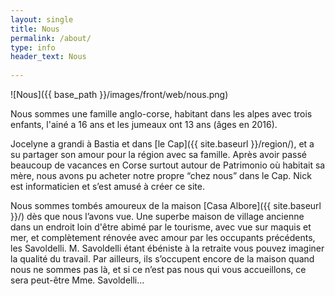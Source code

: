 ```yaml
---
layout: single
title: Nous
permalink: /about/
type: info
header_text: Nous
  
---
```


![Nous]({{ base_path }}/images/front/web/nous.png)

Nous sommes une famille anglo-corse, habitant dans les alpes avec
trois enfants, l'ainé a 16 ans et les jumeaux ont 13 ans (âges en 2016).

Jocelyne a grandi à Bastia et dans [le Cap]({{ site.baseurl
}}/region/), et a su partager son amour pour la région avec sa
famille. Après avoir passé beaucoup de vacances en Corse surtout
autour de Patrimonio où habitait sa mère, nous avons pu acheter notre
propre “chez nous” dans le Cap. Nick est informaticien et s’est amusé
à créer ce site.

Nous sommes tombés amoureux de la maison [Casa Albore]({{ site.baseurl
}}/) dès que nous l’avons vue. Une superbe maison de village ancienne
dans un endroit loin d'être abimé par le tourisme, avec vue sur maquis
et mer, et complètement rénovée avec amour par les occupants
précédents, les Savoldelli. M. Savoldelli étant ébéniste à la retraite
vous pouvez imaginer la qualité du travail. Par ailleurs, ils
s’occupent encore de la maison quand nous ne sommes pas là, et si ce
n’est pas nous qui vous accueillons, ce sera peut-être
Mme. Savoldelli...
